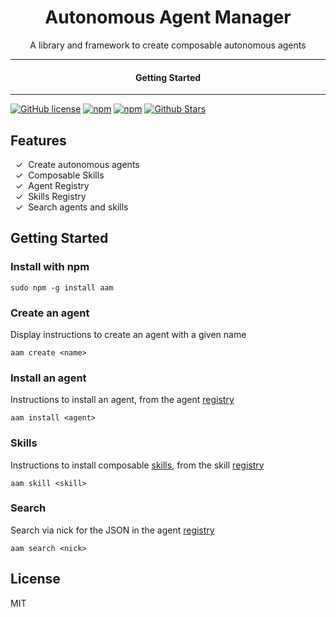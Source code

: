 <div align="center">
  <h1>Autonomous Agent Manager</h1>
</div>

<div align="center">  
A library and framework to create composable autonomous agents
</div>

---

<div align="center">
<h4>Getting Started</h4>
</div>
  
---
  

[![GitHub license](https://img.shields.io/badge/license-MIT-blue.svg)](LICENSE)
[![npm](https://img.shields.io/npm/v/aam)](https://npmjs.com/package/aam)
[![npm](https://img.shields.io/npm/dw/aam.svg)](https://npmjs.com/package/aam)
[![Github Stars](https://img.shields.io/github/stars/melvincarvalho/aam.svg)](https://github.com/melvincarvalho/aam/)


## Features

&nbsp;&nbsp;✓&nbsp; Create autonomous agents<br>
&nbsp;&nbsp;✓&nbsp; Composable Skills<br>
&nbsp;&nbsp;✓&nbsp; Agent Registry<br>
&nbsp;&nbsp;✓&nbsp; Skills Registry<br>
&nbsp;&nbsp;✓&nbsp; Search agents and skills<br>

## Getting Started
### Install with npm

```
sudo npm -g install aam
```

### Create an agent

Display instructions to create an agent with a given name

```
aam create <name>
```

### Install an agent

Instructions to install an agent, from the agent [registry](registry.json)

```
aam install <agent>
```

### Skills

Instructions to install composable [skills](https://github.com/topics/aam-skill), from the skill [registry](skills.json)

```
aam skill <skill>
```

### Search

Search via nick for the JSON in the agent [registry](registry.json)

```
aam search <nick>
```



## License

MIT

